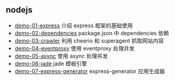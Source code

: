 ## nodejs

* [demo-01-express](demo-01-express) 介绍 express 框架的基础使用
* [demo-02-dependencies](demo-02-dependencies) package.json 中 dependencies 依赖
* [demo-03-crawler](demo-03-crawler) 利用 cheerio 和 superagent 抓取网站内容
* [demo-04-eventproxy](demo-04-eventproxy) 使用 eventproxy 处理并发
* [demo-05-async](demo-05-async) 使用 async 处理并发
* [demo-06-jade](demo-06-jade) jade 模板引擎
* [demo-07-express-generator](demo-07-express-generator) express-generator 应用生成器